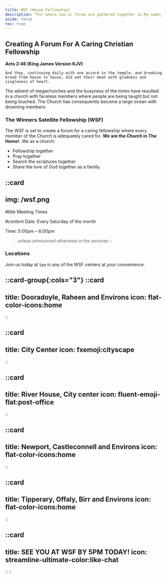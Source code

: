 ```yaml
---
title: WSF (House Fellowship)
description: “For where two or three are gathered together in My name, I am there in the midst of them.” Matt. 18:20.
aside: false
toc: true
---
```


## Creating A Forum For A Caring Christian Fellowship

**Acts 2:46 (King James Version KJV)** <br>

`And they, continuing daily with one accord in the temple, and breaking bread from house to house, did eat their meat with gladness and singleness of heart.`

The advent of megachurches and the busyness of the times have resulted in a church with faceless members where people are being taught but not being touched. The Church has consequently become a large ocean with drowning members.

### The Winners Satellite Fellowship (WSF) 

The WSF is set to create a forum for a caring fellowship where every member of the Church is adequately cared for. **We are the Church in The Home!.** We as a church:
 - Fellowship together
 - Pray together
 - Search the scriptures together
 - Share the love of God together as a family.


::card
---
img: /wsf.png
---
#title
Meeting Times

#content
Date: Every Saturday of the month

Time: 5:00pm – 6:00pm

> unless announced otherwise in the services
::

### Locations

Join us today at `5pm` in any of the WSF centers at your convenience.

::card-group{:cols="3"}
  ::card
  ---
  title: Dooradoyle, Raheen and Environs
  icon: flat-color-icons:home
  ---
  ::

  ::card
  ---
  title: City Center
  icon: fxemoji:cityscape
  ---
  ::

  ::card
  ---
  title: River House, City center
  icon: fluent-emoji-flat:post-office
  ---
  ::

  ::card
  ---
  title: Newport, Castleconnell and Environs
  icon: flat-color-icons:home
  ---
  ::

  ::card
  ---
  title: Tipperary, Offaly, Birr and Environs
  icon: flat-color-icons:home
  ---
  ::

  ::card
  ---
  title: SEE YOU AT WSF BY 5PM TODAY!
  icon: streamline-ultimate-color:like-chat
  ---
  ::
::
